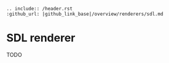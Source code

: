 ```eval_rst
.. include:: /header.rst
:github_url: |github_link_base|/overview/renderers/sdl.md
```
# SDL renderer

TODO


